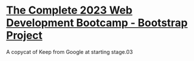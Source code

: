 # [The Complete 2023 Web Development Bootcamp - Bootstrap Project](https://www.udemy.com/course/the-complete-web-development-bootcamp/)

A copycat of Keep from Google at starting stage.03
